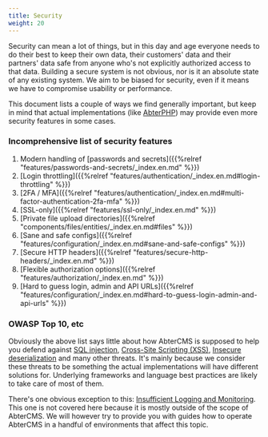 ```yaml
---
title: Security
weight: 20
---
```


Security can mean a lot of things, but in this day and age everyone needs to do their best to keep their own data, their customers' data and their partners' data safe from anyone who's not explicitly authorized access to that data. Building a secure system is not obvious, nor is it an absolute state of any existing system. We aim to be biased for security, even if it means we have to compromise usability or performance.

This document lists a couple of ways we find generally important, but keep in mind that actual implementations (like [AbterPHP](https://abterphp.abtercms.com/)) may provide even more security features in some cases.

### Incomprehensive list of security features

1. Modern handling of [passwords and secrets]({{%relref "features/passwords-and-secrets/_index.en.md" %}})
1. [Login throttling]({{%relref "features/authentication/_index.en.md#login-throttling" %}})
1. [2FA / MFA]({{%relref "features/authentication/_index.en.md#multi-factor-authentication-2fa-mfa" %}})
1. [SSL-only]({{%relref "features/ssl-only/_index.en.md" %}})
1. [Private file upload directories]({{%relref "components/files/entities/_index.en.md#files" %}})
1. [Sane and safe configs]({{%relref "features/configuration/_index.en.md#sane-and-safe-configs" %}})
1. [Secure HTTP headers]({{%relref "features/secure-http-headers/_index.en.md" %}})
1. [Flexible authorization options]({{%relref "features/authorization/_index.en.md" %}})
1. [Hard to guess login, admin and API URLs]({{%relref "features/configuration/_index.en.md#hard-to-guess-login-admin-and-api-urls" %}})

### OWASP Top 10, etc

Obviously the above list says little about how AbterCMS is supposed to help you defend against [SQL injection](https://www.owasp.org/index.php/Top_10-2017_A1-Injection), [Cross-Site Scripting (XSS)](https://www.owasp.org/index.php/Top_10-2017_A7-Cross-Site_Scripting_(XSS)), [Insecure deserialization](https://www.owasp.org/index.php/Top_10-2017_A8-Insecure_Deserialization) and many other threats. It's mainly because we consider these threats to be something the actual implementations will have different solutions for. Underlying frameworks and language best practices are likely to take care of most of them.

There's one obvious exception to this: [Insufficient Logging and Monitoring](https://www.owasp.org/index.php/Top_10-2017_A10-Insufficient_Logging%26Monitoring). This one is not covered here because it is mostly outside of the scope of AbterCMS. We will however try to provide you with guides how to operate AbterCMS in a handful of environments that affect this topic.
